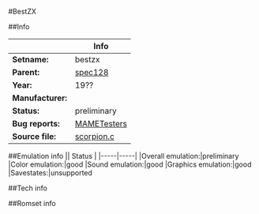 #BestZX

##Info

||Info|
|-----|-----|
|**Setname:**|bestzx
|**Parent:**|[spec128](spec128.md)
|**Year:**|19??
|**Manufacturer:**|<unknown>
|**Status:**|preliminary
|**Bug reports:**|[MAMETesters](http://mametesters.org/view_all_set.php?type=1&temporary=y&search=scorpion.c)
|**Source file:**|[scorpion.c](https://github.com/mamedev/mame/blob/master/src/mess/drivers/scorpion.c)

##Emulation info
|| Status |
|-----|-----|
|Overall emulation:|preliminary
|Color emulation:|good
|Sound emulation:|good
|Graphics emulation:|good
|Savestates:|unsupported

##Tech info

##Romset info

<!--- START OF EDITED COMMENT DO NOT TOUCH TEXT ABOVE-->
